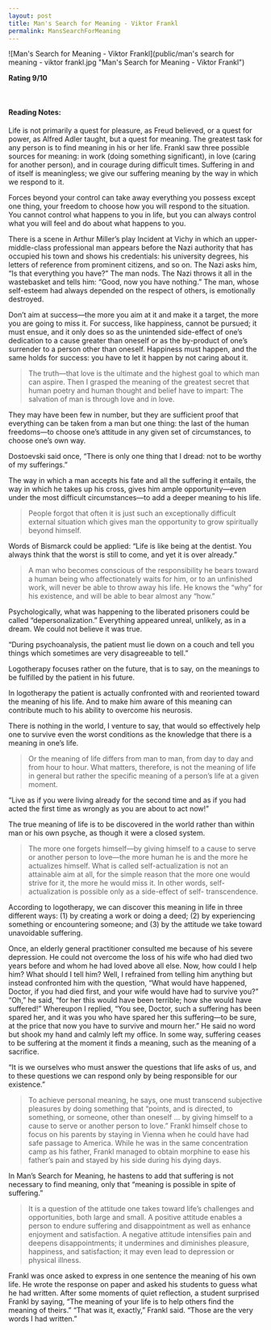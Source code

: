 ```yaml
---
layout: post
title: Man's Search for Meaning - Viktor Frankl
permalink: MansSearchForMeaning
---
```


![Man's Search for Meaning - Viktor Frankl](public/man's search for meaning - viktor frankl.jpg "Man's Search for Meaning - Viktor Frankl")


**Rating 9/10** 

<br>

#### Reading Notes:


Life is not primarily a quest for pleasure, as Freud believed, or a quest for power, as Alfred Adler taught, but a quest for meaning. The greatest task for any person is to find meaning in his or her life. Frankl saw three possible sources for meaning: in work (doing something significant), in love (caring for another person), and in courage during difficult times. Suffering in and of itself is meaningless; we give our suffering meaning by the way in which we respond to it.

Forces beyond your control can take away everything you possess except one thing, your freedom to choose how you will respond to the situation. You cannot control what happens to you in life, but you can always control what you will feel and do about what happens to you.

There is a scene in Arthur Miller’s play Incident at Vichy in which an upper-middle-class professional man appears before the Nazi authority that has occupied his town and shows his credentials: his university degrees, his letters of reference from prominent citizens, and so on. The Nazi asks him, “Is that everything you have?” The man nods. The Nazi throws it all in the wastebasket and tells him: “Good, now you have nothing.” The man, whose self-esteem had always depended on the respect of others, is emotionally destroyed.

Don’t aim at success—the more you aim at it and make it a target, the more you are going to miss it. For success, like happiness, cannot be pursued; it must ensue, and it only does so as the unintended side-effect of one’s dedication to a cause greater than oneself or as the by-product of one’s surrender to a person other than oneself. Happiness must happen, and the same holds for success: you have to let it happen by not caring about it.

> The truth—that love is the ultimate and the highest goal to which man can aspire. Then I grasped the meaning of the greatest secret that human poetry and human thought and belief have to impart: The salvation of man is through love and in love.

They may have been few in number, but they are sufficient proof that everything can be taken from a man but one thing: the last of the human freedoms—to choose one’s attitude in any given set of circumstances, to choose one’s own way.

Dostoevski said once, “There is only one thing that I dread: not to be worthy of my sufferings.”

The way in which a man accepts his fate and all the suffering it entails, the way in which he takes up his cross, gives him ample opportunity—even under the most difficult circumstances—to add a deeper meaning to his life.

> People forgot that often it is just such an exceptionally difficult external situation which gives man the opportunity to grow spiritually beyond himself.

Words of Bismarck could be applied: “Life is like being at the dentist. You always think that the worst is still to come, and yet it is over already.”

> A man who becomes conscious of the responsibility he bears toward a human being who affectionately waits for him, or to an unfinished work, will never be able to throw away his life. He knows the “why” for his existence, and will be able to bear almost any “how.”

Psychologically, what was happening to the liberated prisoners could be called “depersonalization.” Everything appeared unreal, unlikely, as in a dream. We could not believe it was true.

“During psychoanalysis, the patient must lie down on a couch and tell you things which sometimes are very disagreeable to tell.”

Logotherapy focuses rather on the future, that is to say, on the meanings to be fulfilled by the patient in his future.

In logotherapy the patient is actually confronted with and reoriented toward the meaning of his life. And to make him aware of this meaning can contribute much to his ability to overcome his neurosis.

There is nothing in the world, I venture to say, that would so effectively help one to survive even the worst conditions as the knowledge that there is a meaning in one’s life.

> Or the meaning of life differs from man to man, from day to day and from hour to hour. What matters, therefore, is not the meaning of life in general but rather the specific meaning of a person’s life at a given moment.

“Live as if you were living already for the second time and as if you had acted the first time as wrongly as you are about to act now!”

The true meaning of life is to be discovered in the world rather than within man or his own psyche, as though it were a closed system.

> The more one forgets himself—by giving himself to a cause to serve or another person to love—the more human he is and the more he actualizes himself. What is called self-actualization is not an attainable aim at all, for the simple reason that the more one would strive for it, the more he would miss it. In other words, self-actualization is possible only as a side-effect of self- transcendence.

According to logotherapy, we can discover this meaning in life in three different ways: (1) by creating a work or doing a deed; (2) by experiencing something or encountering someone; and (3) by the attitude we take toward unavoidable suffering.

Once, an elderly general practitioner consulted me because of his severe depression. He could not overcome the loss of his wife who had died two years before and whom he had loved above all else. Now, how could I help him? What should I tell him? Well, I refrained from telling him anything but instead confronted him with the question, “What would have happened, Doctor, if you had died first, and your wife would have had to survive you?” “Oh,” he said, “for her this would have been terrible; how she would have suffered!” Whereupon I replied, “You see, Doctor, such a suffering has been spared her, and it was you who have spared her this suffering—to be sure, at the price that now you have to survive and mourn her.” He said no word but shook my hand and calmly left my office. In some way, suffering ceases to be suffering at the moment it finds a meaning, such as the meaning of a sacrifice.

“It is we ourselves who must answer the questions that life asks of us, and to these questions we can respond only by being responsible for our existence.”

> To achieve personal meaning, he says, one must transcend subjective pleasures by doing something that “points, and is directed, to something, or someone, other than oneself … by giving himself to a cause to serve or another person to love.” Frankl himself chose to focus on his parents by staying in Vienna when he could have had safe passage to America. While he was in the same concentration camp as his father, Frankl managed to obtain morphine to ease his father’s pain and stayed by his side during his dying days.

In Man’s Search for Meaning, he hastens to add that suffering is not necessary to find meaning, only that “meaning is possible in spite of suffering.”

> It is a question of the attitude one takes toward life’s challenges and opportunities, both large and small. A positive attitude enables a person to endure suffering and disappointment as well as enhance enjoyment and satisfaction. A negative attitude intensifies pain and deepens disappointments; it undermines and diminishes pleasure, happiness, and satisfaction; it may even lead to depression or physical illness.

Frankl was once asked to express in one sentence the meaning of his own life. He wrote the response on paper and asked his students to guess what he had written. After some moments of quiet reflection, a student surprised Frankl by saying, “The meaning of your life is to help others find the meaning of theirs.”
“That was it, exactly,” Frankl said. “Those are the very words I had written.”
